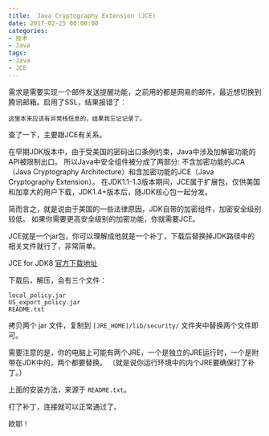```yaml
---
title:  Java Cryptography Extension (JCE)
date: 2017-02-25 00:00:00
categories:
- 技术
- Java
tags:
- Java
- JCE
---
```

需求是需要实现一个邮件发送提醒功能，之前用的都是网易的邮件，最近想切换到腾讯邮箱。启用了SSL，结果报错了：

```
这里本来应该有异常栈信息的，结果我忘记记录了。
```

查了一下，主要跟JCE有关系。

<!-- more -->

在早期JDK版本中，由于受美国的密码出口条例约束，Java中涉及加解密功能的API被限制出口。
所以Java中安全组件被分成了两部分: 不含加密功能的JCA（Java Cryptography Architecture）和含加密功能的JCE（Java Cryptography Extension）。
在JDK1.1-1.3版本期间，JCE属于扩展包，仅供美国和加拿大的用户下载，JDK1.4+版本后，随JDK核心包一起分发。

简而言之，就是说由于美国的一些法律原因，JDK自带的加密组件，加密安全级别较低。
如果你需要更高安全级别的加密功能，你就需要JCE。

JCE就是一个jar包，你可以理解成他就是一个补丁，下载后替换掉JDK路径中的相关文件就行了，非常简单。

JCE for JDK8 [官方下载地址](http://www.oracle.com/technetwork/java/javase/downloads/jce8-download-2133166.html)

下载后，解压，会有三个文件：

```
local_policy.jar
US_export_policy.jar
README.txt
```

拷贝两个 jar 文件，复制到 `[JRE_HOME]/lib/security/` 文件夹中替换两个文件即可。

需要注意的是，你的电脑上可能有两个JRE，一个是独立的JRE运行时，一个是附带在JDK中的，两个都要替换。
（就是说你运行环境中的内个JRE要确保打了补丁。）

上面的安装方法，来源于 `README.txt`。

打了补丁，连接就可以正常通过了。

欧耶！
